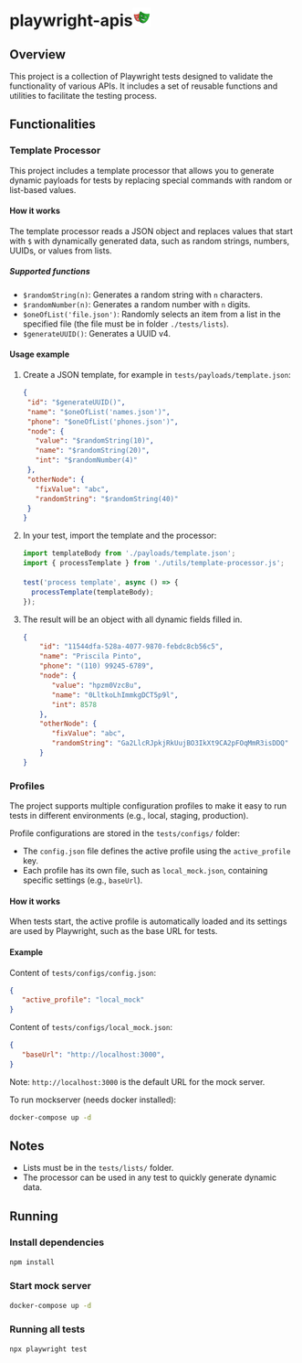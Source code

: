 # playwright-apis<img src="static/playwright-logo.svg" alt="drawing" width="32"/>

## Overview
This project is a collection of Playwright tests designed to validate the functionality of various APIs. It includes a set of reusable functions and utilities to facilitate the testing process.

## Functionalities

### Template Processor

This project includes a template processor that allows you to generate dynamic payloads for tests by replacing special commands with random or list-based values.

#### How it works

The template processor reads a JSON object and replaces values that start with `$` with dynamically generated data, such as random strings, numbers, UUIDs, or values from lists.

##### Supported functions

- `$randomString(n)`: Generates a random string with `n` characters.
- `$randomNumber(n)`: Generates a random number with `n` digits.
- `$oneOfList('file.json')`: Randomly selects an item from a list in the specified file (the file must be in folder `./tests/lists`).
- `$generateUUID()`: Generates a UUID v4.

#### Usage example

1. Create a JSON template, for example in `tests/payloads/template.json`:

    ```json
   {
     "id": "$generateUUID()",
     "name": "$oneOfList('names.json')",
     "phone": "$oneOfList('phones.json')",
     "node": {
       "value": "$randomString(10)",
       "name": "$randomString(20)",
       "int": "$randomNumber(4)"
     },
     "otherNode": {
       "fixValue": "abc",
       "randomString": "$randomString(40)"
     }
   }
    ```

2. In your test, import the template and the processor:

    ```javascript
    import templateBody from './payloads/template.json';
    import { processTemplate } from './utils/template-processor.js';

    test('process template', async () => {
      processTemplate(templateBody);
    });
    ```

3. The result will be an object with all dynamic fields filled in.

   ```json
   {
       "id": "11544dfa-528a-4077-9870-febdc8cb56c5",
       "name": "Priscila Pinto",
       "phone": "(110) 99245-6789",
       "node": {
          "value": "hpzm0Vzc8u",
          "name": "0LltkoLhImmkgDCT5p9l",
          "int": 8578
       },
       "otherNode": {
          "fixValue": "abc",
          "randomString": "Ga2LlcRJpkjRkUujBO3IkXt9CA2pFOqMmR3isDDQ"
       }
   }
    ```

### Profiles

The project supports multiple configuration profiles to make it easy to run tests in different environments (e.g., local, staging, production).

Profile configurations are stored in the `tests/configs/` folder:

- The `config.json` file defines the active profile using the `active_profile` key.
- Each profile has its own file, such as `local_mock.json`, containing specific settings (e.g., `baseUrl`).

#### How it works

When tests start, the active profile is automatically loaded and its settings are used by Playwright, such as the base URL for tests.

#### Example

Content of `tests/configs/config.json`:
   ```json
   {
      "active_profile": "local_mock"
   }
   ```

Content of `tests/configs/local_mock.json`:
   ```json
   {
      "baseUrl": "http://localhost:3000",
   }
   ```
Note: `http://localhost:3000` is the default URL for the mock server.

To run mockserver (needs docker installed):
```bash
docker-compose up -d
```

## Notes

- Lists must be in the `tests/lists/` folder.
- The processor can be used in any test to quickly generate dynamic data.

## Running

### Install dependencies
```bash
npm install
```

### Start mock server
```bash
docker-compose up -d
```

### Running all tests
```bash
npx playwright test
```

